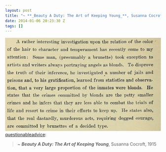 ```yaml
---
layout: post
title: "~ **_Beauty A Duty: The Art of Keeping Young_**, Susanna Cocroft, 1915"
date: 2014-01-06 20:23:30 Z
tags: []
---
```

![](/media/2014/01/72469432371.jpg)
[questionableadvice](http://questionableadvice.tumblr.com/post/72462179897):

> ~ **_Beauty A Duty: The Art of Keeping Young_**, Susanna Cocroft, 1915
